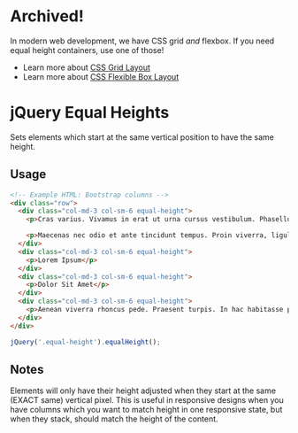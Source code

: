 # Archived!

In modern web development, we have CSS grid _and_ flexbox. If you need equal height containers, use one of those!

* Learn more about [CSS Grid Layout](https://developer.mozilla.org/en-US/docs/Web/CSS/CSS_Grid_Layout)
* Learn more about [CSS Flexible Box Layout](https://developer.mozilla.org/en-US/docs/Web/CSS/CSS_Flexible_Box_Layout)

# jQuery Equal Heights
Sets elements which start at the same vertical position to have the same height.

## Usage
```html
<!-- Example HTML: Bootstrap columns -->
<div class="row">
  <div class="col-md-3 col-sm-6 equal-height">
    <p>Cras varius. Vivamus in erat ut urna cursus vestibulum. Phasellus gravida semper nisi. Praesent ac massa at ligula laoreet iaculis. Proin magna.</p>

    <p>Maecenas nec odio et ante tincidunt tempus. Proin viverra, ligula sit amet ultrices semper, ligula arcu tristique sapien, a accumsan nisi mauris ac eros. Fusce fermentum odio nec arcu. Donec posuere vulputate arcu.</p>
  </div>
  <div class="col-md-3 col-sm-6 equal-height">
    <p>Lorem Ipsum</p>
  </div>
  <div class="col-md-3 col-sm-6 equal-height">
    <p>Dolor Sit Amet</p>
  </div>
  <div class="col-md-3 col-sm-6 equal-height">
    <p>Aenean viverra rhoncus pede. Praesent turpis. In hac habitasse platea dictumst. Quisque libero metus, condimentum nec, tempor a, commodo mollis, magna. Nullam sagittis.</p>
  </div>
</div>
```

```javascript
jQuery('.equal-height').equalHeight();
```

## Notes
Elements will only have their height adjusted when they start at the same (EXACT same) vertical pixel.  This is useful in responsive designs when you have columns which you want to match height in one responsive state, but when they stack, should match the height of the content.
